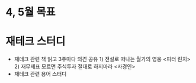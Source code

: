 4, 5월 목표
=========

# 재테크 스터디

* 재테크 관련 책 읽고 3주마다 의견 공유 1) 전설로 떠나는 월가의 영웅 <피터 린치> 2) 재무제표 모르면 주식투자 절대로 하지마라 <사경인>
* 재테크 관련 용어 스터디
